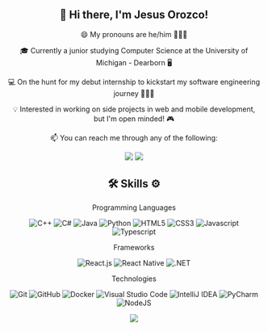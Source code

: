 <h2 align="center">👋 Hi there, I'm Jesus Orozco! </h2>
<p align="center">😄 My pronouns are he/him 🧔🏻‍♂️</p>
<p align="center">🎓 Currently a junior studying Computer Science at the University of Michigan - Dearborn 🖥</p>
<p align="center">💻 On the hunt for my debut internship to kickstart my software engineering journey 🧑🏻‍💻</p>
<p align="center">💡 Interested in working on side projects in web and mobile development, but I'm open minded! 🎮</p>

<p align="center">📫 You can reach me through any of the following:</p>
<div align="center">
  <a href="mailto: jesusoro@umich.edu" style="text-decoration: none;">
    <img src="https://img.shields.io/badge/Gmail-D14836?style=for-the-badge&logo=gmail&logoColor=white">
  </a>
  <a href="https://www.linkedin.com/in/eisaa-orozco/">
    <img src="https://img.shields.io/badge/linkedin-%230077B5.svg?&style=for-the-badge&logo=linkedin&logoColor=white" >  
  </a> 
</div>

<h2 align="center">🛠 Skills ⚙</h2>

<p align="center">Programming Languages</p>
<p align="center">
  <img src="https://img.shields.io/badge/c++-%2300599C.svg?style=for-the-badge&logo=c%2B%2B&logoColor=white" alt="C++">
  <img src="https://img.shields.io/badge/c%23-%23239120.svg?style=for-the-badge&logo=csharp&logoColor=white" alt="C#">

  <img src="https://img.shields.io/badge/java-%23ED8B00.svg?style=for-the-badge&logo=openjdk&logoColor=white" alt="Java">
  <img src="https://img.shields.io/badge/python-3670A0?style=for-the-badge&logo=python&logoColor=ffdd54" alt="Python">
  
  <img src="https://img.shields.io/badge/html5-%23E34F26.svg?style=for-the-badge&logo=html5&logoColor=white" alt="HTML5">
  <img src="https://img.shields.io/badge/css3-%231572B6.svg?style=for-the-badge&logo=css3&logoColor=white" alt="CSS3">
  <img src="https://img.shields.io/badge/javascript-%23323330.svg?style=for-the-badge&logo=javascript&logoColor=%23F7DF1E" alt="Javascript">

  <img src="https://img.shields.io/badge/typescript-%23007ACC.svg?style=for-the-badge&logo=typescript&logoColor=white" alt="Typescript">
</p>

<p align="center">Frameworks</p>
<p align="center">
    <img src="https://img.shields.io/badge/react-%2320232a.svg?style=for-the-badge&logo=react&logoColor=%2361DAFB" alt="React.js">
    <img src="https://img.shields.io/badge/react_native-%2320232a.svg?style=for-the-badge&logo=react&logoColor=%2361DAFB" alt="React Native">
    <img src="https://img.shields.io/badge/.NET-5C2D91?style=for-the-badge&logo=.net&logoColor=white" alt=".NET">

</p>

<p align="center">Technologies</p>
<p align="center">
 <img src="https://img.shields.io/badge/git-%23F05033.svg?style=for-the-badge&logo=git&logoColor=white" alt="Git">
  <img src="https://img.shields.io/badge/github-%23121011.svg?style=for-the-badge&logo=github&logoColor=white" alt="GitHub">

  <img src="https://img.shields.io/badge/docker-%230db7ed.svg?style=for-the-badge&logo=docker&logoColor=white" alt="Docker">

  <img src="https://img.shields.io/badge/Visual%20Studio%20Code-0078d7.svg?style=for-the-badge&logo=visual-studio-code&logoColor=white" alt="Visual Studio Code">
  <img src="https://img.shields.io/badge/IntelliJIDEA-000000.svg?style=for-the-badge&logo=intellij-idea&logoColor=white" alt="IntelliJ IDEA">
  <img src="https://img.shields.io/badge/pycharm-143?style=for-the-badge&logo=pycharm&logoColor=black&color=black&labelColor=green" alt="PyCharm">
  
  <img src="https://img.shields.io/badge/node.js-6DA55F?style=for-the-badge&logo=node.js&logoColor=white" alt="NodeJS">
</p>

<img src="" alt="">

<div align="center">
<img src="https://github-readme-stats.vercel.app/api?username=eisaarice&show_icons=true&theme=vue">
</div>
